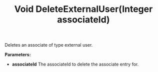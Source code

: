 ﻿---
uid: crmscript_ref_NSUserAgent_DeleteExternalUser
title: Void DeleteExternalUser(Integer associateId)
intellisense: NSUserAgent.DeleteExternalUser
keywords: NSUserAgent, DeleteExternalUser
so.topic: reference
---

Deletes an associate of type external user.

**Parameters:**
 - **associateId** The associateId to delete the associate entry for.
